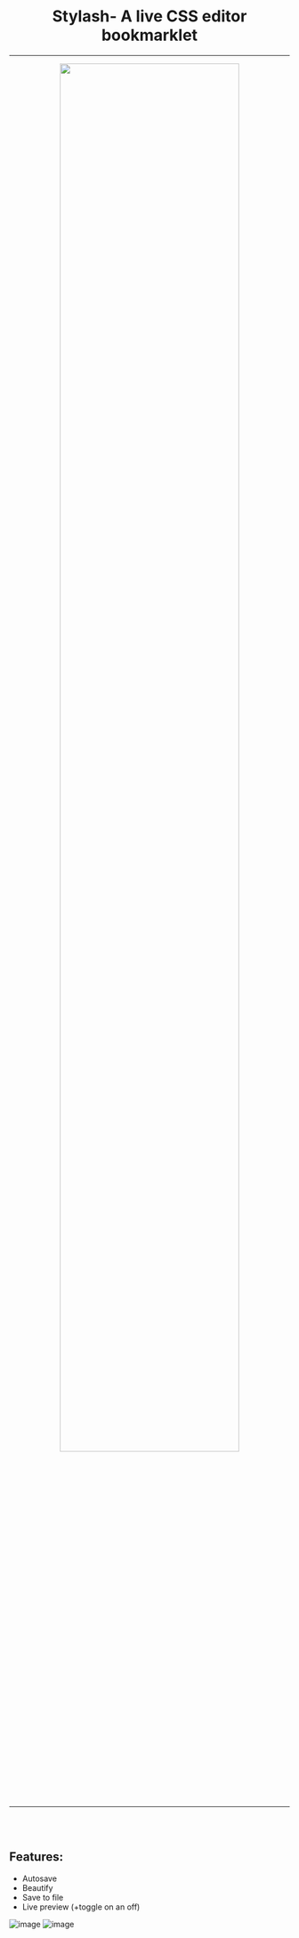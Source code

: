 <h1 align=center>Stylash- A live CSS editor bookmarklet</h1>
<hr>
<div align=center><img width="80%" src=https://user-images.githubusercontent.com/61319150/152684932-ad22d31c-2723-4386-b61b-1a463f2d68d2.png></div>
<hr><br><br>


## Features:
- Autosave
- Beautify
- Save to file
- Live preview (+toggle on an off)

![image](https://user-images.githubusercontent.com/61319150/152684893-40dcc426-532e-46fe-9c4a-2e182b939990.png)
![image]()
